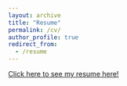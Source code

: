 ```yaml
---
layout: archive
title: "Resume"
permalink: /cv/
author_profile: true
redirect_from:
  - /resume
---
```


[Click here to see my resume here!](https://drive.google.com/file/d/1U8aUzaptauep0G4MOZCTxSL9mui46Zwg/view?usp=sharing)

